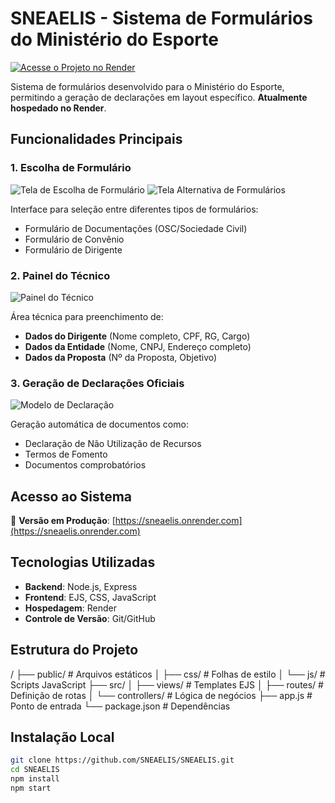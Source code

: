 # SNEAELIS - Sistema de Formulários do Ministério do Esporte

[![Acesse o Projeto no Render](https://img.shields.io/badge/Render-Deploy-blue)](https://sneaelis.onrender.com)

Sistema de formulários desenvolvido para o Ministério do Esporte, permitindo a geração de declarações em layout específico. **Atualmente hospedado no Render**.

## Funcionalidades Principais

### 1. Escolha de Formulário

![Tela de Escolha de Formulário](https://i.imgur.com/VPl7RqM.png)
![Tela Alternativa de Formulários](https://i.imgur.com/MFCpCQt.png)

Interface para seleção entre diferentes tipos de formulários:
- Formulário de Documentações (OSC/Sociedade Civil)
- Formulário de Convênio
- Formulário de Dirigente

### 2. Painel do Técnico

![Painel do Técnico](https://i.imgur.com/8TSwnWN.png)

Área técnica para preenchimento de:
- **Dados do Dirigente** (Nome completo, CPF, RG, Cargo)
- **Dados da Entidade** (Nome, CNPJ, Endereço completo)
- **Dados da Proposta** (Nº da Proposta, Objetivo)

### 3. Geração de Declarações Oficiais

![Modelo de Declaração](https://i.imgur.com/yCJYxM5.png)

Geração automática de documentos como:
- Declaração de Não Utilização de Recursos
- Termos de Fomento
- Documentos comprobatórios

## Acesso ao Sistema

🔗 **Versão em Produção**: [https://sneaelis.onrender.com](https://sneaelis.onrender.com)

## Tecnologias Utilizadas
- **Backend**: Node.js, Express
- **Frontend**: EJS, CSS, JavaScript
- **Hospedagem**: Render
- **Controle de Versão**: Git/GitHub

## Estrutura do Projeto
/
├── public/ # Arquivos estáticos
│ ├── css/ # Folhas de estilo
│ └── js/ # Scripts JavaScript
├── src/
│ ├── views/ # Templates EJS
│ ├── routes/ # Definição de rotas
│ └── controllers/ # Lógica de negócios
├── app.js # Ponto de entrada
└── package.json # Dependências

## Instalação Local
```bash
git clone https://github.com/SNEAELIS/SNEAELIS.git
cd SNEAELIS
npm install
npm start
